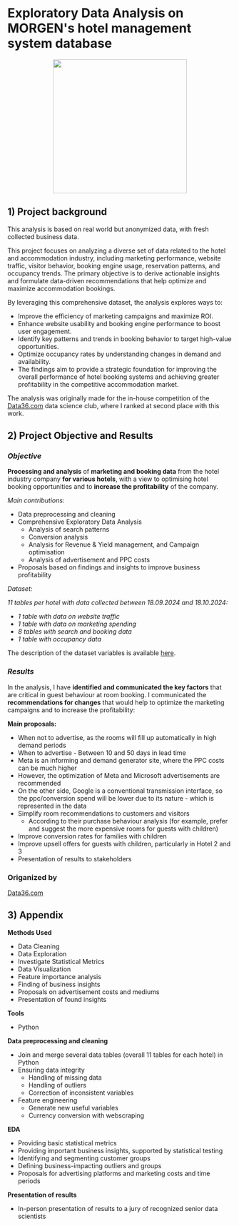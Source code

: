 # Exploratory Data Analysis on MORGEN's hotel management system database

<p align="center">
  <img src="https://www.xongolab.com/wp-content/uploads/2023/09/hotel-management-software-development.png" width="300"/>
</p>

## 1) Project background

This analysis is based on real world but anonymized data, with fresh collected business data.

This project focuses on analyzing a diverse set of data related to the hotel and accommodation industry, including marketing performance, website traffic, visitor behavior, booking engine usage, reservation patterns, and occupancy trends. The primary objective is to derive actionable insights and formulate data-driven recommendations that help optimize and maximize accommodation bookings.

By leveraging this comprehensive dataset, the analysis explores ways to:

- Improve the efficiency of marketing campaigns and maximize ROI.
- Enhance website usability and booking engine performance to boost user engagement.
- Identify key patterns and trends in booking behavior to target high-value opportunities.
- Optimize occupancy rates by understanding changes in demand and availability.
- The findings aim to provide a strategic foundation for improving the overall performance of hotel booking systems and achieving greater profitability in the competitive accommodation market.

The analysis was originally made for the in-house competition of the [Data36.com](https://data36.com) data science club, where I ranked at second place with this work.

## 2) Project Objective and Results

### *Objective*

**Processing and analysis** of **marketing and booking data** from the hotel industry company **for various hotels**, with a view to optimising hotel booking opportunities and to **increase the profitability** of the company.

*Main contributions:*

- Data preprocessing and cleaning
- Comprehensive Exploratory Data Analysis
  - Analysis of search patterns
  - Conversion analysis
  - Analysis for Revenue & Yield management, and Campaign optimisation
  - Analysis of advertisement and PPC costs
- Proposals based on findings and insights to improve business profitability

*Dataset:* 

*11 tables per hotel with data collected between 18.09.2024 and 18.10.2024:*
- *1 table with data on website traffic*
- *1 table with data on marketing spending*
- *8 tables with search and booking data*
- *1 table with occupancy data*

The description of the dataset variables is available [here](https://github.com/roland045/morgens-hotel-data-analysis/tree/main/data-raw).

### *Results*

In the analysis, I have **identified and communicated the key factors** that are critical in guest behaviour at room booking. I communicated the **recommendations for changes** that would help to optimize the marketing campaigns and to increase the profitability:

**Main proposals:**

- When not to advertise, as the rooms will fill up automatically in high demand periods
- When to advertise - Between 10 and 50 days in lead time
- Meta is an informing and demand generator site, where the PPC costs can be much higher
- However, the optimization of Meta and Microsoft advertisements are recommended
- On the other side, Google is a conventional transmission interface, so the ppc/conversion spend will be lower due to its nature - which is represented in the data
- Simplify room recommendations to customers and visitors
  - According to their purchase behaviour analysis (for example, prefer and suggest the more expensive rooms for guests with children)
- Improve conversion rates for families with children
- Improve upsell offers for guests with children, particularly in Hotel 2 and 3
- Presentation of results to stakeholders

### Origanized by

[Data36.com](https://data36.com)


## 3) Appendix

**Methods Used**
* Data Cleaning
* Data Exploration
* Investigate Statistical Metrics
* Data Visualization
* Feature importance analysis
* Finding of business insights
* Proposals on advertisement costs and mediums
* Presentation of found insights

**Tools**
* Python

**Data preprocessing and cleaning**

- Join and merge several data tables (overall 11 tables for each hotel) in Python
- Ensuring data integrity
  - Handling of missing data 
  - Handling of outliers
  - Correction of inconsistent variables
- Feature engineering
  - Generate new useful variables
  - Currency conversion with webscraping

**EDA**

- Providing basic statistical metrics
- Providing important business insights, supported by statistical testing
- Identifying and segmenting customer groups
- Defining business-impacting outliers and groups
- Proposals for advertising platforms and marketing costs and time periods

**Presentation of results**

- In-person presentation of results to a jury of recognized senior data scientists
